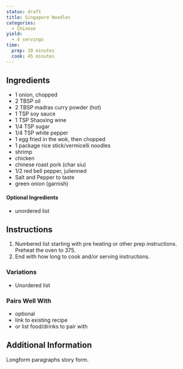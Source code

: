 ```yaml
---
status: draft
title: Singapore Noodles
categories:
  - Chinese
yield:
  - 4 servings
time:
  prep: 20 minutes
  cook: 45 minutes
---
```

## Ingredients

* 1 onion, chopped
* 2 TBSP oil
* 2 TBSP madras curry powder (hot)
* 1 TSP soy sauce
* 1 TSP Shaoxing wine
* 1/4 TSP sugar
* 1/4 TSP white pepper
* 1 egg fried in the wok, then chopped
* 1 package rice stick/vermicelli noodles
* shrimp
* chicken
* chinese roast pork (char siu)
* 1/2 red bell pepper, julienned
* Salt and Pepper to taste
* green onion (garnish)

#### Optional Ingredients

* unordered list

## Instructions

1. Numbered list starting with pre heating or other prep instructions. Preheat the oven to 375. 
2. End with how long to cook and/or serving instructions.

### Variations

* Unordered list

### Pairs Well With

* optional
* link to existing recipe
* or list food/drinks to pair with

## Additional Information

Longform paragraphs story form.
